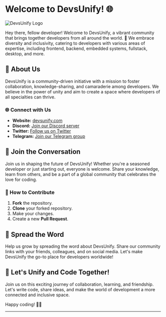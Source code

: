 # Welcome to DevsUnify! 🌐

![DevsUnify Logo](link_to_logo_image)

Hey there, fellow developer! Welcome to DevsUnify, a vibrant community that brings together developers from all around the world. 🚀 We embrace diversity and inclusivity, catering to developers with various areas of expertise, including frontend, backend, embedded systems, fullstack, desktop, and more.

## 🌟 About Us

DevsUnify is a community-driven initiative with a mission to foster collaboration, knowledge-sharing, and camaraderie among developers. We believe in the power of unity and aim to create a space where developers of all specialties can thrive.

### 🌐 Connect with Us

- **Website:** [devsunify.com](https://devsunify.com)
- **Discord:** [Join our Discord server]([https://discord.gg/your-discord-invite](https://discord.gg/nqWCAQ52uu))
- **Twitter:** [Follow us on Twitter]([https://twitter.com/DevsUnify](https://twitter.com/UnifyDevs))
- **Telegram:** [Join our Telegram group]()

## 🤝 Join the Conversation

Join us in shaping the future of DevsUnify! Whether you're a seasoned developer or just starting out, everyone is welcome. Share your knowledge, learn from others, and be a part of a global community that celebrates the love for coding.

### 🚀 How to Contribute

1. **Fork** the repository.
2. **Clone** your forked repository.
3. Make your changes.
4. Create a new **Pull Request**.

## 📢 Spread the Word

Help us grow by spreading the word about DevsUnify. Share our community links with your friends, colleagues, and on social media. Let's make DevsUnify the go-to place for developers worldwide!

## 🎉 Let's Unify and Code Together!

Join us on this exciting journey of collaboration, learning, and friendship. Let's write code, share ideas, and make the world of development a more connected and inclusive space.

Happy coding! 🚀✨

---

